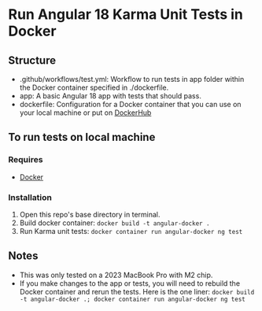 # Run Angular 18 Karma Unit Tests in Docker

## Structure
* .github/workflows/test.yml: Workflow to run tests in app folder within the Docker container specified in ./dockerfile.
* app: A basic Angular 18 app with tests that should pass.
* dockerfile: Configuration for a Docker container that you can use on your local machine or put on [DockerHub](https://hub.docker.com/)

## To run tests on local machine

### Requires
* [Docker](https://www.docker.com/)

### Installation
1. Open this repo's base directory in terminal.
2. Build docker container: `docker build -t angular-docker .`
3. Run Karma unit tests: `docker container run angular-docker ng test`

## Notes
* This was only tested on a 2023 MacBook Pro with M2 chip.
* If you make changes to the app or tests, you will need to rebuild the Docker container and rerun the tests. Here is the one liner: `docker build -t angular-docker .; docker container run angular-docker ng test`